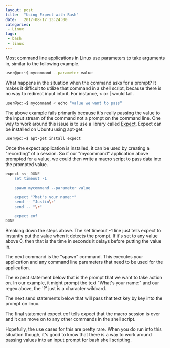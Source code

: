 ```yaml
---
layout: post
title:  "Using Expect with Bash"
date:   2017-08-17 13:24:00
categories:
 - Linux
tags:
 - bash
 - linux
---
```

Most command line applications in Linux use parameters to take arguments in, similar to the following example.

``` bash
user@pc:~$ mycommand --parameter value
```

What happens in the situation when the command asks for a prompt? It makes it difficult to utilize that command in a shell script, because there is no way to redirect input into it. For instance, < or \| would fail.

``` bash
user@pc:~$ mycommand < echo "value we want to pass"
```

The above example fails primarily because it's really passing the value to the input stream of the command not a prompt on the command line. One way to work around this issue is to use a library called [Expect](https://packages.ubuntu.com/search?keywords=expect). Expect can be installed on Ubuntu using apt-get.

``` bash
user@pc:~$ apt-get install expect
```

Once the expect application is installed, it can be used by creating a "recording" of a session. So if our "mycommand" application above prompted for a value, we could then write a macro script to pass data into the prompted value.

``` bash
expect <<- DONE
	set timeout -1

	spawn mycommand --parameter value

	expect "?hat's your name:*"
	send -- "Justin\r"
	send -- "\r"

	expect eof
DONE
```

Breaking down the steps above. The set timeout -1 line just tells expect to instantly put the value when it detects the prompt. If it's set to any value above 0, then that is the time in seconds it delays before putting the value in.

The next command is the "spawn" command. This executes your application and any command line parameters that need to be used for the application.

The expect statement below that is the prompt that we want to take action on. In our example, it might prompt the text "What's your name:" and our regex above, the '?' just is a character wildcard.

The next send statements below that will pass that text key by key into the prompt on linux.

The final statement expect eof tells expect that the macro session is over and it can move on to any other commands in the shell script.

Hopefully, the use cases for this are pretty rare. When you do run into this situation though, it's good to know that there is a way to work around passing values into an input prompt for bash shell scripting.
